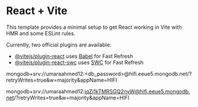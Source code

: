 # React + Vite

This template provides a minimal setup to get React working in Vite with HMR and some ESLint rules.

Currently, two official plugins are available:

- [@vitejs/plugin-react](https://github.com/vitejs/vite-plugin-react/blob/main/packages/plugin-react/README.md) uses [Babel](https://babeljs.io/) for Fast Refresh
- [@vitejs/plugin-react-swc](https://github.com/vitejs/vite-plugin-react-swc) uses [SWC](https://swc.rs/) for Fast Refresh


mongodb+srv://umaraahmed12:<db_password>@hifi.eeue5.mongodb.net/?retryWrites=true&w=majority&appName=HIFI

mongodb+srv://umaraahmed12:iqZj1kTMRSGQ2nvW@hifi.eeue5.mongodb.net/?retryWrites=true&w=majority&appName=HIFI